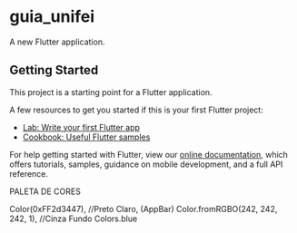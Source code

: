 # guia_unifei

A new Flutter application.

## Getting Started

This project is a starting point for a Flutter application.

A few resources to get you started if this is your first Flutter project:

- [Lab: Write your first Flutter app](https://flutter.dev/docs/get-started/codelab)
- [Cookbook: Useful Flutter samples](https://flutter.dev/docs/cookbook)

For help getting started with Flutter, view our
[online documentation](https://flutter.dev/docs), which offers tutorials,
samples, guidance on mobile development, and a full API reference.


PALETA DE CORES

Color(0xFF2d3447),                  //Preto Claro, (AppBar)
Color.fromRGBO(242, 242, 242, 1),   //Cinza Fundo
Colors.blue